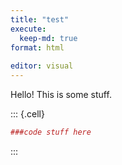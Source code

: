 ```yaml
---
title: "test"
execute:
  keep-md: true
format: html
   
editor: visual
---
```





Hello! This is some stuff.



::: {.cell}

```{.r .cell-code}
###code stuff here
```
:::